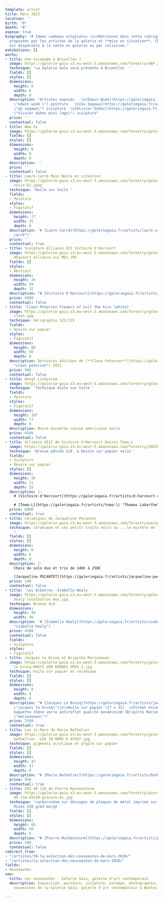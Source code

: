 ```yaml
---
template: artist
title: Mars 2022
location: ''
birth: "0"
death: "0"
expose: true
biography: "# Idées cadeaux originales \n\nRetrouvez dans cette rubrique des **nouveautés**
  proposées par les artistes de la galerie et **mise en situation**. Chaque œuvre
  est disponible à la vente en galerie ou par colissimo."
exhibitions: []
works:
- title: Une escapade à Bruxelles ?
  image: https://galerie-gaia.s3.eu-west-3.amazonaws.com/forestry/AAF_2022_BRU_04_CAM_story_v4withlogo.jpg
  technique: 'La Galerie Gaïa sera présente à Bruxelles  '
  fields: []
  styles: []
  dimensions:
    height: 0
    width: 0
    depth: 0
  description: "Artistes exposés   \n[Edwin Wide](https://galeriegaia.fr/artists/edwin-wide/
    \"edwin wide \") peinture   \n[Go Segawa](https://galeriegaia.fr/artists/go-segawa/
    \"go segawa\") sculpture  \n[Olivier Duhec](https://galeriegaia.fr/artists/duhec-olivier/
    \"olivier duhec mini lego\") sculpture"
  price: ''
  contextual: false
- title: New Ex
  image: https://galerie-gaia.s3.eu-west-3.amazonaws.com/forestry/galerie-gaia-exclu-new21.png
  fields: []
  styles: []
  dimensions:
    height: 0
    width: 0
    depth: 0
  description: ''
  price: ''
  contextual: false
- title: Laure Carré Main Noire en situation
  image: https://galerie-gaia.s3.eu-west-3.amazonaws.com/forestry/galerie-gaia-laure-carre-main
    noire-ES.jpeg
  technique: 'Huile sur toile '
  fields:
  - Peinture
  styles:
  - Figuratif
  dimensions:
    height: 27
    width: 35
    depth: 0
  description: '# [Laure Carré](https://galeriegaia.fr/artists/laure-carre/ "laure
    carré")'
  price: ''
  contextual: true
- title: Sculpture Alliance XII Victoire D'Harcourt
  image: https://galerie-gaia.s3.eu-west-3.amazonaws.com/forestry/galeriegaia victoire
    dhacourt alliance xii MES.JPG
  fields: []
  styles:
  - Abstrait
  dimensions:
    height: 34
    width: 50
    depth: 32
  description: "# [Victoire D'Harcourt](https://galeriegaia.fr/artists/d-harcourt-victoire/)\n\n# "
  price: 6000
  contextual: false
- title: 'Cleon Peterson Flowers of evil the kiss (white) '
  image: https://galerie-gaia.s3.eu-west-3.amazonaws.com/forestry/galeriegaia peterson
    cleon.jpg
  technique: Sérigraphie 121/125
  fields:
  - Oeuvre sur papier
  styles:
  - Figuratif
  dimensions:
    height: 80
    width: 80
    depth: 0
  description: Dernières éditions de [**Cleon Peterson**](https://galeriegaia.fr/artists/estampes/
    "cleon peterson") 2021
  price: 900
  contextual: false
- title: Bengt Lindstrom
  image: https://galerie-gaia.s3.eu-west-3.amazonaws.com/forestry/galeriegaia@lindstrom-107X77ES.jpg
  technique: 'Technique mixte sur toile '
  fields:
  - Peinture
  styles:
  - Figuratif
  dimensions:
    height: 107
    width: 77
    depth: 0
  description: Œuvre encadrée caisse américaine noire
  price: 6500
  contextual: false
- title: Alliance XIII de Victoire d'Harcourt Dessin Toma-L
  image: https://galerie-gaia.s3.eu-west-3.amazonaws.com/forestry/20220122_192231.jpg
  technique: 'Bronze pâtiné 2/8  & Dessin sur papier velin '
  fields:
  - Sculpture
  - Oeuvre sur papier
  styles: []
  dimensions:
    height: 56
    width: 21
    depth: 19
  description: |-
    # [Victoire d'Harcourt](https://galeriegaia.fr/artists/d-harcourt-victoire/ "victoire d'harcourt")

    # [Toma-L](https://galeriegaia.fr/artists/toma-l/ "Thomas Labarthe")
  price: 6000
  contextual: true
- title: Céramiques de Jacqueline Pecantet
  image: https://galerie-gaia.s3.eu-west-3.amazonaws.com/forestry/pecantet ES3.jpg
  technique: Céramique et ces petits traits noirs au ...le mystère de la fabrication
    !
  fields: []
  styles: []
  dimensions:
    height: 0
    width: 0
    depth: 0
  description: |-
    Choix de solo duo et trio de 140€ à 250€

    [Jacqueline PECANTET](https://galeriegaia.fr/artists/jacqueline-pecantet/ "PECANTET CERAMIQUE ")
  price: 140
  contextual: false
- title: 'Les Albatros -Isabelle Healy '
  image: https://galerie-gaia.s3.eu-west-3.amazonaws.com/forestry/galeriegaia isabelle
    healy lesalbatros mes.jpg
  technique: Bronze 4/8
  dimensions:
    height: 40
    width: 40
  description: '# [Isabelle Healy](https://galeriegaia.fr/artists/isabelle-healy/
    "isabelle healy") '
  price: 4500
  contextual: false
  fields:
  - Sculpture
  styles:
  - Figuratif
- title: Jacques le Brusq et Brigitte Marionneau
  image: https://galerie-gaia.s3.eu-west-3.amazonaws.com/forestry/galerie-gaia-jacques
    le brusq-RHUYS VER KERNES OPUS 2.jpg
  technique: huile sur papier et céramique
  fields: []
  styles: []
  dimensions:
    height: 0
    width: 0
    depth: 0
  description: "# [Jacques Le Brusq](https://galeriegaia.fr/artists/jacques-le-brusq/
    \"jacques le brusq\")\n\nHuile sur papier (27 x 32)  \nFormat encadré 53X43 cm
    baguette chêne verre antireflet qualité musée\n\n# [Brigitte Marionneau](https://galeriegaia.fr/artists/brigitte-marionneau/
    \"marionneau\")"
  price: 2500
  contextual: true
- title: Lux in Mare de Marie Bathelier
  image: https://galerie-gaia.s3.eu-west-3.amazonaws.com/forestry/galerie-gaia- marie
    bathellier -LUX IN MARE E 47X47.jpg
  technique: pigments acrylique et argile sur papier
  fields: []
  styles: []
  dimensions:
    height: 47
    width: 47
    depth: 0
  description: "# [Marie Bathelier](https://galeriegaia.fr/artists/bathelier-marie/)"
  price: 850
  contextual: true
- title: XXI 40 116 de Pierre Muckensturm
  image: https://galerie-gaia.s3.eu-west-3.amazonaws.com/forestry/pierre. muckensturm-XXI
    40 116-65x50-gravure-es.jpg
  technique: 'carborundum sur découpes de plaques de métal imprimé sur papier BFK
    Rives 250 g/m2 margé '
  fields: []
  styles: []
  dimensions:
    height: 65
    width: 50
    depth: 0
  description: "# [Pierre Muckensturm](https://galeriegaia.fr/artists/pierre-muckensturm/)"
  price: 500
  contextual: false
redirect_from:
- "/artistes/78-la-selection-des-nouveautes-de-mars-2020/"
- "/artistes/la-selection-des-nouveautes-de-mars-2020/"
fields:
- Nouveautés
seo:
  title: Les nouveautés - Galerie Gaïa, galerie d'art contemporain
  description: Exposition, peinture, sculpture, estampe, photographie… Découvrez les
    nouveautés de la Galerie Gaïa, galerie d'art contemporain à Nantes.

---
```

